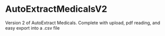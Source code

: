 # AutoExtractMedicalsV2
Version 2 of AutoExtract Medicals. Complete with upload, pdf reading, and easy export into a .csv file
